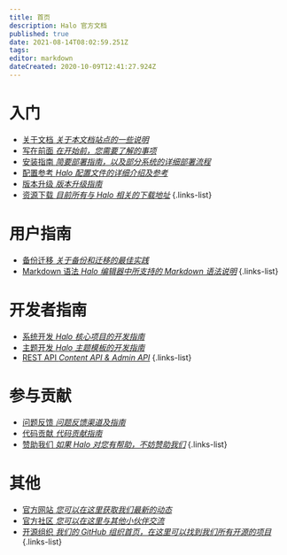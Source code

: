 ```yaml
---
title: 首页
description: Halo 官方文档
published: true
date: 2021-08-14T08:02:59.251Z
tags: 
editor: markdown
dateCreated: 2020-10-09T12:41:27.924Z
---
```


# 入门
- [关于文档 *关于本文档站点的一些说明*](/about)
- [写在前面 *在开始前，您需要了解的事项*](/install/prepare)
- [安装指南 *简要部署指南，以及部分系统的详细部署流程*](/install/index)
- [配置参考 *Halo 配置文件的详细介绍及参考*](/install/config)
- [版本升级 *版本升级指南*](/install/upgrade)
- [资源下载 *目前所有与 Halo 相关的下载地址*](/install/downloads)
{.links-list}

# 用户指南
- [备份迁移 *关于备份和迁移的最佳实践*](/user-guide/backup-migration)
- [Markdown 语法 *Halo 编辑器中所支持的 Markdown 语法说明*](/user-guide/markdown)
{.links-list}

# 开发者指南
- [系统开发 *Halo 核心项目的开发指南*](/developer-guide/core)
- [主题开发 *Halo 主题模板的开发指南*](/developer-guide/theme)
- [REST API *Content API & Admin API*](https://api.halo.run)
{.links-list}

# 参与贡献
- [问题反馈 *问题反馈渠道及指南*](/contribution/issue)
- [代码贡献 *代码贡献指南*](/contribution/pr)
- [赞助我们 *如果 Halo 对您有帮助，不妨赞助我们*](/contribution/sponsor)
{.links-list}

# 其他
- [官方网站 *您可以在这里获取我们最新的动态*](https://halo.run)
- [官方社区 *您可以在这里与其他小伙伴交流*](https://bbs.halo.run)
- [开源组织 *我们的 GitHub 组织首页，在这里可以找到我们所有开源的项目*](https://github.com/halo-dev)
{.links-list}